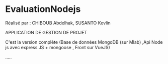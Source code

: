 # EvaluationNodejs

Réalisé par : CHIBOUB Abdelhak, SUSANTO Kevlin

APPLICATION DE GESTION DE PROJET

C'est la version complète (Base de données MongoDB (sur Mlab) ,Api Node js avec express JS + mongoose , Front sur VueJS)


.....
